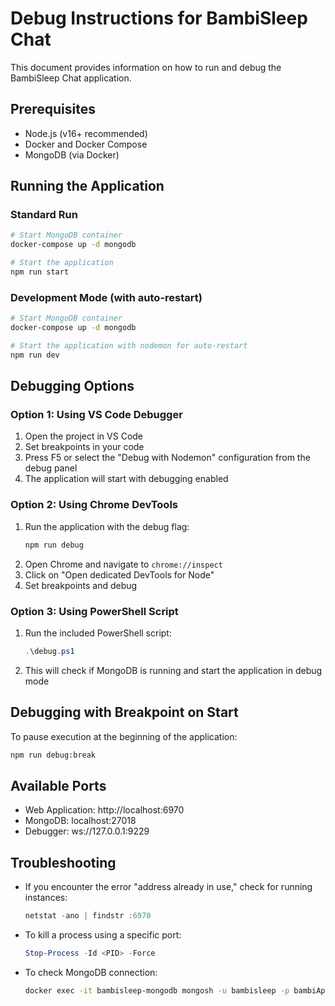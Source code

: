 # Debug Instructions for BambiSleep Chat

This document provides information on how to run and debug the BambiSleep Chat application.

## Prerequisites

- Node.js (v16+ recommended)
- Docker and Docker Compose
- MongoDB (via Docker)

## Running the Application

### Standard Run

```bash
# Start MongoDB container
docker-compose up -d mongodb

# Start the application
npm run start
```

### Development Mode (with auto-restart)

```bash
# Start MongoDB container
docker-compose up -d mongodb

# Start the application with nodemon for auto-restart
npm run dev
```

## Debugging Options

### Option 1: Using VS Code Debugger

1. Open the project in VS Code
2. Set breakpoints in your code
3. Press F5 or select the "Debug with Nodemon" configuration from the debug panel
4. The application will start with debugging enabled

### Option 2: Using Chrome DevTools

1. Run the application with the debug flag:
   ```bash
   npm run debug
   ```
2. Open Chrome and navigate to `chrome://inspect`
3. Click on "Open dedicated DevTools for Node"
4. Set breakpoints and debug

### Option 3: Using PowerShell Script

1. Run the included PowerShell script:
   ```powershell
   .\debug.ps1
   ```
2. This will check if MongoDB is running and start the application in debug mode

## Debugging with Breakpoint on Start

To pause execution at the beginning of the application:

```bash
npm run debug:break
```

## Available Ports

- Web Application: http://localhost:6970
- MongoDB: localhost:27018
- Debugger: ws://127.0.0.1:9229

## Troubleshooting

- If you encounter the error "address already in use," check for running instances:
  ```powershell
  netstat -ano | findstr :6970
  ```

- To kill a process using a specific port:
  ```powershell
  Stop-Process -Id <PID> -Force
  ```

- To check MongoDB connection:
  ```bash
  docker exec -it bambisleep-mongodb mongosh -u bambisleep -p bambiAppPass456 --authenticationDatabase admin
  ```

